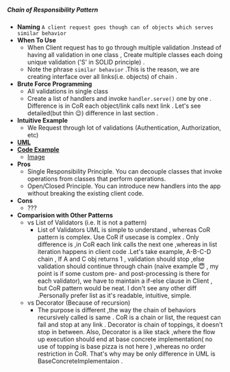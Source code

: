 ##### Chain of Responsibility Pattern
- **Naming** `A client request goes though can of objects which serves similar behavior`
- **When To Use**
    - When Client request has to go through multiple validation .Instead of having all validation in one class , Create multiple classes each doing unique validation ('S' in SOLID principle) .
    - Note the phrase `similar behavior` .This is the reason, we are creating interface over all links(i.e. objects) of chain .  
- **Brute Force Programming**
    - All validations in single class
    - Create a list of handlers and invoke `handler.serve()` one by one . Difference is in CoR each object/link calls next link . Let's see detailed(but thin :wink:) difference in last section .
- **Intuitive Example**
    - We Request through lot of validations (Authentication, Authorization, etc)
- [**UML**](UML.puml)
- [**Code Example**](https://refactoring.guru/design-patterns/chain-of-responsibility/java/example)
    - [Image](https://refactoring.guru/design-patterns/chain-of-responsibility)
- **Pros** 
    - Single Responsibility Principle. You can decouple classes that invoke operations from classes that perform operations.
    - Open/Closed Principle. You can introduce new handlers into the app without breaking the existing client code.
- **Cons**
    - ???
- **Comparision with Other Patterns**
    - vs List of Validators (i.e. It is not a pattern)
        - List of Validators UML is simple to understand , whereas CoR pattern is complex. Use CoR if usecase is complex . Only difference is ,in CoR each link calls the next one ,whereas in list iteration happens in client code .Let's take example, A-B-C-D chain , If A and C obj returns 1 , validation should stop ,else validation should continue through chain (naive example :innocent: , my point is if some custom pre- and post-processing is there for each validator), we have to maintain a if-else clause in Client , but CoR pattern would be neat. I don't see any other diff .Personally prefer list as it's readable, intuitive, simple.       
    - vs Decorator (Because of recursion)
        - The purpose is different ,the way the chain of behaviors recursively called is same . CoR is a chain or list, the request can fail and stop at any link . Decorator is chain of toppings, it doesn't stop in between. Also, Decorator is a like stack ,where the flow up execution should end at base concrete implementation( no use of topping is base pizza is not here )  ,whereas no order restriction in CoR. That's why may be only difference in UML is BaseConcreteImplementaion . 
            